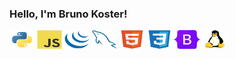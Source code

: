 ### Hello, I'm Bruno Koster!
<div style="display: inline-block">
  <img align="center" alt="Python" height="30" width="40" src="https://raw.githubusercontent.com/devicons/devicon/master/icons/python/python-original.svg">
  <img align="center" alt="JavaScript" height="30" width="40" src="https://raw.githubusercontent.com/devicons/devicon/master/icons/javascript/javascript-original.svg">
  <img align="center" alt="jQuery" height="30" width="40" src="https://raw.githubusercontent.com/devicons/devicon/master/icons/jquery/jquery-original.svg">
  <img align="center" alt="jQuery" height="30" width="40" src="https://raw.githubusercontent.com/devicons/devicon/master/icons/mysql/mysql-original.svg">
  <img align="center" alt="jQuery" height="30" width="40" src="https://raw.githubusercontent.com/devicons/devicon/master/icons/html5/html5-original.svg">
  <img align="center" alt="jQuery" height="30" width="40" src="https://raw.githubusercontent.com/devicons/devicon/master/icons/css3/css3-original.svg">
  <img align="center" alt="jQuery" height="30" width="40" src="https://raw.githubusercontent.com/devicons/devicon/master/icons/bootstrap/bootstrap-original.svg">
  <img align="center" alt="jQuery" height="30" width="40" src="https://raw.githubusercontent.com/devicons/devicon/master/icons/linux/linux-original.svg">
</div>